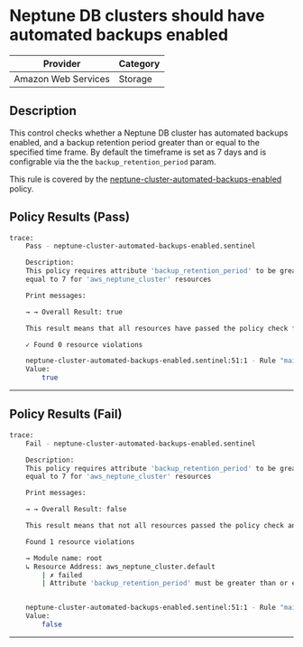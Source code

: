 #  Neptune DB clusters should have automated backups enabled

| Provider            | Category                    |
|---------------------|-----------------------------|
| Amazon Web Services | Storage                     |

## Description

This control checks whether a Neptune DB cluster has automated backups enabled, and a backup retention period greater than or equal to the specified time frame. By default the timeframe is set as 7 days and is configrable via the the `backup_retention_period` param.

This rule is covered by the [neptune-cluster-automated-backups-enabled](https://github.com/hashicorp/policy-library-FSBP-Policy-Set-for-AWS-Terraform/blob/main/policies/neptune/neptune-cluster-automated-backups-enabled.sentinel) policy.

## Policy Results (Pass)
```bash
trace:
    Pass - neptune-cluster-automated-backups-enabled.sentinel

    Description:
    This policy requires attribute 'backup_retention_period' to be greater than or
    equal to 7 for 'aws_neptune_cluster' resources

    Print messages:

    → → Overall Result: true

    This result means that all resources have passed the policy check for the policy neptune-cluster-automated-backups-enabled.

    ✓ Found 0 resource violations

    neptune-cluster-automated-backups-enabled.sentinel:51:1 - Rule "main"
    Value:
        true
```

---

## Policy Results (Fail)
```bash
trace:
    Fail - neptune-cluster-automated-backups-enabled.sentinel

    Description:
    This policy requires attribute 'backup_retention_period' to be greater than or
    equal to 7 for 'aws_neptune_cluster' resources

    Print messages:

    → → Overall Result: false

    This result means that not all resources passed the policy check and the protected behavior is not allowed for the policy neptune-cluster-automated-backups-enabled.

    Found 1 resource violations

    → Module name: root
    ↳ Resource Address: aws_neptune_cluster.default
        | ✗ failed
        | Attribute 'backup_retention_period' must be greater than or equal to 7 for 'aws_neptune_cluster' resources.Refer to https://docs.aws.amazon.com/securityhub/latest/userguide/neptune-controls.html#neptune-5 for more details.


    neptune-cluster-automated-backups-enabled.sentinel:51:1 - Rule "main"
    Value:
        false
```

---